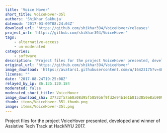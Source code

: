 ```yaml
---
title: 'Voice Hover'
short_title: VoiceHover-35l
authors: 'Shikhar Sakhuja'
datemod: '2017-03-09T08:24:04Z'
download_url: 'https://github.com/shikhar394/VoiceHover/releases'
project_url: 'https://github.com/shikhar394/VoiceHover'
tags:
    - alternative-access
    - un-moderated
categories:
    - software
description: 'Project files for the project VoiceHover presented, developed and winner of Assistive Tech Track at HackNYU 2017.'
original_url: 'https://github.com/shikhar394/VoiceHover'
image_download: 'https://avatars1.githubusercontent.com/u/16423175?v=4&s=40'
license: ""
date: '2017-08-24T19:25:08Z'
relayed_by_ip: 86.135.120.184
moderated: false
moderated_short_title: VoiceHover
image_download_sha: 37732f57a68a08d95f5859b6f9fd2e94b1e1b8153850e8ab909a4195e823425d
thumb: items/VoiceHover-35l-thumb.png
image: items/VoiceHover-35l.png
---
```

Project files for the project VoiceHover presented, developed and winner of Assistive Tech Track at HackNYU 2017.